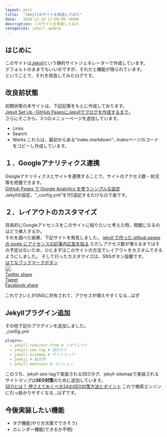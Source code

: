 ```yaml
---
layout: post
title:  "Jekyllのサイトを改造してみた"
date:   2020-12-19 17:00:00 +0900
description: このサイトを改造してみた
categories: jekyll update
---
```


## はじめに
このサイトは[Jekyll](http://jekyllrb-ja.github.io/)という静的サイトジェネレーターで作成しています。  
デフォルトのままでもいいのですが、それだと機能が限られています。  
ということで、それを改良してみたログです。

## 改良前状態
初期状態の本サイトは、下記記事をもとに作成しております。  
[Jekyll Set Up -GitHub PagesにJekyllでブログを作成するまで-](https://tech.airis0.com/blog/jekyll-set-up/)  
さらにそこから、3つのメニューページを追加しています。
 - Links
 - Search
 - Works
 これらは、最初からある"index.markdown"…Indexページのコードをコピーし作成しています。

## １．Googleアナリティクス連携
Googleアナリティクスとサイトを連携することで、サイトのアクセス数・状況等を把握できます。  
[GitHub Pages で Google Analytics を使うシンプルな設定](https://qiita.com/memakura/items/2cfc8133e07fdc72c45f)  
Jekyllの設定、"_config.yml"を1行追記するだけなので楽です。

## ２．レイアウトのカスタマイズ
将来的にGoogleアドセンスをこのサイトに貼りたいと考えた時、問題になるのはどう挿入するか。  
それを調べた結果、下記サイトを発見しました。
[jekyll で作った github pages の posts にアドセンスの記事内広告を貼る](https://www.runserver.jp/web%E3%82%B5%E3%82%A4%E3%83%88%E4%BD%9C%E6%88%90/github-pages-%E3%81%AE-posts-%E3%81%AB%E3%82%A2%E3%83%89%E3%82%BB%E3%83%B3%E3%82%B9%E3%81%AE%E8%A8%98%E4%BA%8B%E5%86%85%E5%BA%83%E5%91%8A%E3%82%92%E8%B2%BC%E3%82%8B/)
ただしアクセス数が増えるまではその予定はないため、ひとまずはこのサイトの方法でレイアウトをカスタムできるようにしました。
そして行ったカスタマイズは、SNSボタン設置です。  
[はてなブックマークボタン](https://b.hatena.ne.jp/guide/bbutton)  
<a href="https://b.hatena.ne.jp/entry/{{ site.url }}{{ page.url | relative_url }}" class="hatena-bookmark-button" data-hatena-bookmark-layout="vertical-normal" data-hatena-bookmark-lang="ja" title="このエントリーをはてなブックマークに追加"><img src="https://b.st-hatena.com/images/v4/public/entry-button/button-only@2x.png" alt="このエントリーをはてなブックマークに追加" width="20" height="20" style="border: none;" /></a><script type="text/javascript" src="https://b.st-hatena.com/js/bookmark_button.js" charset="utf-8" async="async"></script>  
[Twitter share](https://publish.twitter.com/?buttonType=TweetButton&widget=Button)  
<a href="https://twitter.com/share?ref_src=twsrc%5Etfw" class="twitter-share-button" data-show-count="false">Tweet</a><script async src="https://platform.twitter.com/widgets.js" charset="utf-8"></script>  
[Facebook share](https://developers.facebook.com/docs/plugins/like-button)  
<div class="fb-like" data-href="{{ site.url }}{{ page.url | relative_url }}" data-width="" data-layout="standard" data-action="like" data-size="small" data-share="true"></div>  
これでさいとがSNSに共有されて、アクセスが増えやすくなる…はず  

## Jekyllプラグイン追加
その他下記のプラグインを追加しました。  
_config.yml
``` _config.yml
plugins:
  - jekyll-redirect-from # リダイレクト
  - jekyll-seo-tag # SEOタグ
  - jekyll-sitemap # サイトマップ
  - jemoji # 絵文字
  - jekyll-mentions # メンション
```
このうち、jekyll-seo-tagで実装されるSEOタグ、jekyll-sitemapで実装されるサイトマップは**SEO対策**のために追加しています。  
[SEOとは？ 押さえておくべき24のSEO対策方法とポイント](https://www.gyro-n.com/seo/hack/seo-point/)
これで検索エンジンに引っ掛かりやすくなる…はずです。

## 今後実装したい機能
 - タグ機能(やり方次第でできそう)
 - カレンダー機能(できるか不明)
